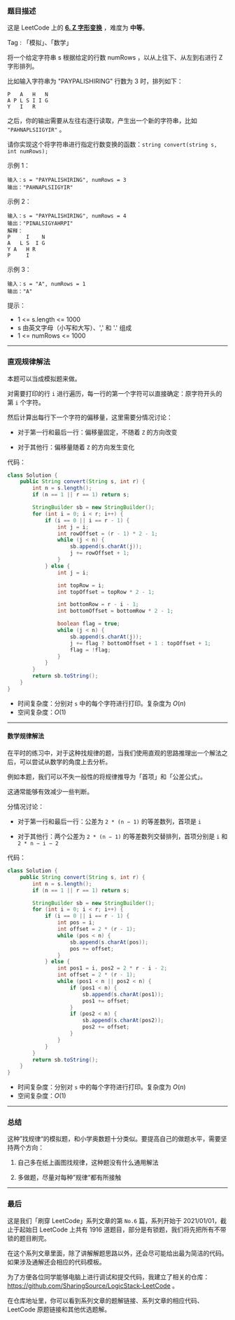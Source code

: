 ### 题目描述

这是 LeetCode 上的 **[6. Z 字形变换](https://leetcode-cn.com/problems/zigzag-conversion/solution/shua-chuan-lc-zhi-guan-gui-lu-jie-fa-shu-8226/)** ，难度为 **中等**。

Tag : 「模拟」、「数学」




将一个给定字符串 s 根据给定的行数 numRows ，以从上往下、从左到右进行 Z 字形排列。

比如输入字符串为 "PAYPALISHIRING" 行数为 3 时，排列如下：
```
P   A   H   N
A P L S I I G
Y   I   R
```
之后，你的输出需要从左往右逐行读取，产生出一个新的字符串，比如 `"PAHNAPLSIIGYIR"` 。

请你实现这个将字符串进行指定行数变换的函数：`string convert(string s, int numRows);`

示例 1：
```
输入：s = "PAYPALISHIRING", numRows = 3
输出："PAHNAPLSIIGYIR"
```
示例 2：
```
输入：s = "PAYPALISHIRING", numRows = 4
输出："PINALSIGYAHRPI"
解释：
P     I    N
A   L S  I G
Y A   H R
P     I
```
示例 3：
```
输入：s = "A", numRows = 1
输出："A"
```

提示：
* 1 <= s.length <= 1000
* s 由英文字母（小写和大写）、',' 和 '.' 组成
* 1 <= numRows <= 1000


---
### 直观规律解法

本题可以当成模拟题来做。

对需要打印的行 `i` 进行遍历，每一行的第一个字符可以直接确定：原字符开头的第 `i` 个字符。

然后计算出每行下一个字符的偏移量，这里需要分情况讨论：

* 对于第一行和最后一行：偏移量固定，不随着 `Z` 的方向改变

* 对于其他行：偏移量随着 `Z` 的方向发生变化

代码：
```Java []
class Solution {
    public String convert(String s, int r) {
        int n = s.length();
        if (n == 1 || r == 1) return s;

        StringBuilder sb = new StringBuilder();
        for (int i = 0; i < r; i++) {
            if (i == 0 || i == r - 1) {
                int j = i;
                int rowOffset = (r - 1) * 2 - 1;
                while (j < n) {
                    sb.append(s.charAt(j));
                    j += rowOffset + 1;
                }
            } else {
                int j = i;

                int topRow = i;
                int topOffset = topRow * 2 - 1;

                int bottomRow = r - i - 1;
                int bottomOffset = bottomRow * 2 - 1;

                boolean flag = true;
                while (j < n) {
                    sb.append(s.charAt(j));
                    j += flag ? bottomOffset + 1 : topOffset + 1;
                    flag = !flag;
                }
            }
        }
        return sb.toString();
    }
}
```
* 时间复杂度：分别对 `s` 中的每个字符进行打印。复杂度为 $O(n)$
* 空间复杂度：$O(1)$


---
#### 数学规律解法

在平时的练习中，对于这种找规律的题，当我们使用直观的思路推理出一个解法之后，可以尝试从数学的角度上去分析。

例如本题，我们可以不失一般性的将规律推导为「首项」和「公差公式」。

这通常能够有效减少一些判断。

分情况讨论：

* 对于第一行和最后一行：公差为 `2 * (n − 1)` 的等差数列，首项是 `i` 

* 对于其他行：两个公差为 `2 * (n − 1)` 的等差数列交替排列，首项分别是 `i` 和 `2 * n − i − 2`

代码：
```Java []
class Solution {
    public String convert(String s, int r) {
        int n = s.length();
        if (n == 1 || r == 1) return s;

        StringBuilder sb = new StringBuilder();
        for (int i = 0; i < r; i++) {
            if (i == 0 || i == r - 1) {
                int pos = i;
                int offset = 2 * (r - 1);
                while (pos < n) {
                    sb.append(s.charAt(pos));
                    pos += offset;
                }
            } else {
                int pos1 = i, pos2 = 2 * r - i - 2;
                int offset = 2 * (r - 1);
                while (pos1 < n || pos2 < n) {
                    if (pos1 < n) {
                        sb.append(s.charAt(pos1));
                        pos1 += offset;
                    }
                    if (pos2 < n) {
                        sb.append(s.charAt(pos2));
                        pos2 += offset;
                    }
                }
            }
        }
        return sb.toString();
    }
}
```
* 时间复杂度：分别对 `s` 中的每个字符进行打印。复杂度为 $O(n)$
* 空间复杂度：$O(1)$

---
### 总结

这种”找规律“的模拟题，和小学奥数题十分类似。要提高自己的做题水平，需要坚持两个方向：

1. 自己多在纸上画图找规律，这种题没有什么通用解法

2. 多做题，尽量对每种”规律“都有所接触

---
### 最后

这是我们「刷穿 LeetCode」系列文章的第 `No.6` 篇，系列开始于 2021/01/01，截止于起始日 LeetCode 上共有 1916 道题目，部分是有锁题，我们将先把所有不带锁的题目刷完。

在这个系列文章里面，除了讲解解题思路以外，还会尽可能给出最为简洁的代码。如果涉及通解还会相应的代码模板。

为了方便各位同学能够电脑上进行调试和提交代码，我建立了相关的仓库：https://github.com/SharingSource/LogicStack-LeetCode 。

在仓库地址里，你可以看到系列文章的题解链接、系列文章的相应代码、LeetCode 原题链接和其他优选题解。

